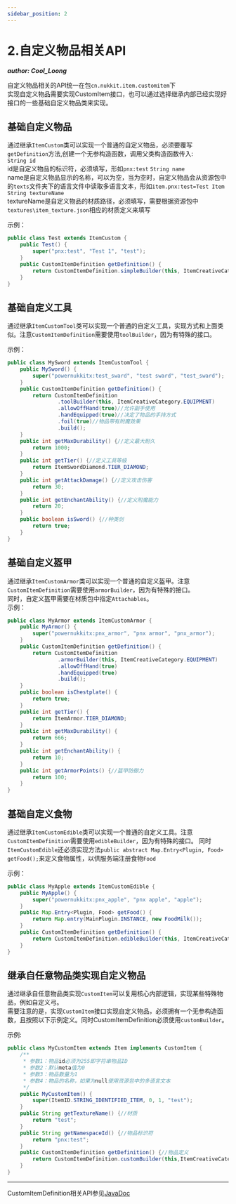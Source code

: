 ```yaml
---
sidebar_position: 2
---
```


# 2.自定义物品相关API  

_**author: Cool_Loong**_  

自定义物品相关的API统一在包`cn.nukkit.item.customitem`下  
实现自定义物品需要实现CustomItem接口，也可以通过选择继承内部已经实现好接口的一些基础自定义物品类来实现。

## 基础自定义物品
通过继承`ItemCustom`类可以实现一个普通的自定义物品，必须要覆写`getDefinition`方法,创建一个无参构造函数，调用父类构造函数传入:  
`String id`  
id是自定义物品的标识符，必须填写，形如`pnx:test`
`String name`  
name是自定义物品显示的名称，可以为空，当为空时，自定义物品会从资源包中的`texts`文件夹下的语言文件中读取多语言文本，形如`item.pnx:test=Test Item`
`String textureName`  
textureName是自定义物品的材质路径，必须填写，需要根据资源包中`textures\item_texture.json`相应的材质定义来填写

示例：
```java
public class Test extends ItemCustom {
    public Test() {
        super("pnx:test", "Test 1", "test");
    }
    public CustomItemDefinition getDefinition() {
        return CustomItemDefinition.simpleBuilder(this, ItemCreativeCategory.EQUIPMENT).build();
    }
}
```
## 基础自定义工具
通过继承`ItemCustomTool`类可以实现一个普通的自定义工具，实现方式和上面类似。注意`CustomItemDefinition`需要使用`toolBuilder`，因为有特殊的接口。  

示例：
```java
public class MySword extends ItemCustomTool {
    public MySword() {
        super("powernukkitx:test_sward", "test sward", "test_sward");
    }
    public CustomItemDefinition getDefinition() {
        return CustomItemDefinition
                .toolBuilder(this, ItemCreativeCategory.EQUIPMENT)
                .allowOffHand(true)//允许副手使用
                .handEquipped(true)//决定了物品的手持方式
                .foil(true)//物品带有附魔效果
                .build();
    }
    public int getMaxDurability() {//定义最大耐久
        return 1000;
    }
    public int getTier() {//定义工具等级
        return ItemSwordDiamond.TIER_DIAMOND;
    }
    public int getAttackDamage() {//定义攻击伤害
        return 30;
    }
    public int getEnchantAbility() {//定义附魔能力
        return 20;
    }
    public boolean isSword() {//种类剑
        return true;
    }
}
```
## 基础自定义盔甲
通过继承`ItemCustomArmor`类可以实现一个普通的自定义盔甲。注意`CustomItemDefinition`需要使用`armorBuilder`，因为有特殊的接口。  
同时，自定义盔甲需要在材质包中指定`Attachables`。  
示例：
```java
public class MyArmor extends ItemCustomArmor {
    public MyArmor() {
        super("powernukkitx:pnx_armor", "pnx armor", "pnx_armor");
    }
    public CustomItemDefinition getDefinition() {
        return CustomItemDefinition
                .armorBuilder(this, ItemCreativeCategory.EQUIPMENT)
                .allowOffHand(true)
                .handEquipped(true)
                .build();
    }
    public boolean isChestplate() {
        return true;
    }
    public int getTier() {
        return ItemArmor.TIER_DIAMOND;
    }
    public int getMaxDurability() {
        return 666;
    }
    public int getEnchantAbility() {
        return 10;
    }
    public int getArmorPoints() {//盔甲防御力
        return 100;
    }
}
```
## 基础自定义食物
通过继承`ItemCustomEdible`类可以实现一个普通的自定义工具。注意`CustomItemDefinition`需要使用`edibleBuilder`，因为有特殊的接口。
同时`ItemCustomEdible`还必须实现方法`public abstract Map.Entry<Plugin, Food> getFood();`来定义食物属性，以供服务端注册食物`Food`

示例：
```java
public class MyApple extends ItemCustomEdible {
    public MyApple() {
        super("powernukkitx:pnx_apple", "pnx apple", "apple");
    }
    public Map.Entry<Plugin, Food> getFood() {
        return Map.entry(MainPlugin.INSTANCE, new FoodMilk());
    }
    public CustomItemDefinition getDefinition() {
        return CustomItemDefinition.edibleBuilder(this, ItemCreativeCategory.ITEMS).build();
    }
}
```
## 继承自任意物品类实现自定义物品
通过继承自任意物品类实现`CustomItem`可以复用核心内部逻辑，实现某些特殊物品，例如自定义弓。  
需要注意的是，实现`CustomItem`接口实现自定义物品，必须拥有一个无参构造函数，且按照以下示例定义。同时CustomItemDefinition必须使用`customBuilder`。  

示例:
```java
public class MyCustomItem extends Item implements CustomItem {
    /**
     * 参数1：物品id必须为255即字符串物品ID
     * 参数2：默认meta值为0
     * 参数3：物品数量为1
     * 参数4：物品的名称，如果为null使用资源包中的多语言文本
     */
    public MyCustomItem() {
        super(ItemID.STRING_IDENTIFIED_ITEM, 0, 1, "test");
    }
    public String getTextureName() {//材质
        return "test";
    }
    public String getNamespaceId() {//物品标识符
        return "pnx:test";
    }
    public CustomItemDefinition getDefinition() {//物品定义
        return CustomItemDefinition.customBuilder(this,ItemCreativeCategory.EQUIPMENT).build();
    }
}
```

-------------

CustomItemDefinition相关API参见[JavaDoc](https://javadoc.io/doc/cn.powernukkitx/powernukkitx/latest/cn/nukkit/item/customitem/CustomItemDefinition.html)